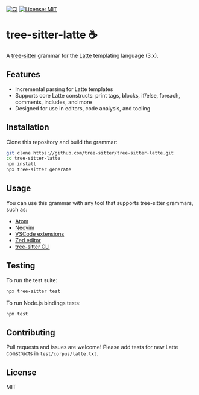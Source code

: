 
[![CI](https://github.com/josbeir/tree-sitter-latte/actions/workflows/ci.yml/badge.svg)](https://github.com/josbeir/tree-sitter-latte/actions/workflows/ci.yml)
[![License: MIT](https://img.shields.io/badge/License-MIT-yellow.svg)](LICENSE.md)

# tree-sitter-latte ☕

A [tree-sitter](https://tree-sitter.github.io/tree-sitter/) grammar for the [Latte](https://latte.nette.org/) templating language (3.x).

## Features

- Incremental parsing for Latte templates
- Supports core Latte constructs: print tags, blocks, if/else, foreach, comments, includes, and more
- Designed for use in editors, code analysis, and tooling

## Installation

Clone this repository and build the grammar:

```sh
git clone https://github.com/tree-sitter/tree-sitter-latte.git
cd tree-sitter-latte
npm install
npx tree-sitter generate
```

## Usage

You can use this grammar with any tool that supports tree-sitter grammars, such as:

- [Atom](https://github.com/atom/atom)
- [Neovim](https://github.com/nvim-treesitter/nvim-treesitter)
- [VSCode extensions](https://marketplace.visualstudio.com/items?itemName=georgewfraser.vscode-tree-sitter)
- [Zed editor](https://zed.dev/)
- [tree-sitter CLI](https://tree-sitter.github.io/tree-sitter/using-parsers)

## Testing

To run the test suite:

```sh
npx tree-sitter test
```

To run Node.js bindings tests:

```sh
npm test
```

## Contributing

Pull requests and issues are welcome! Please add tests for new Latte constructs in `test/corpus/latte.txt`.

## License

MIT
